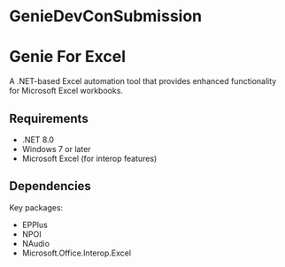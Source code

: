 # GenieDevConSubmission

# Genie For Excel

A .NET-based Excel automation tool that provides enhanced functionality for Microsoft Excel workbooks.

## Requirements

- .NET 8.0
- Windows 7 or later
- Microsoft Excel (for interop features)

## Dependencies

Key packages:
- EPPlus
- NPOI
- NAudio
- Microsoft.Office.Interop.Excel
